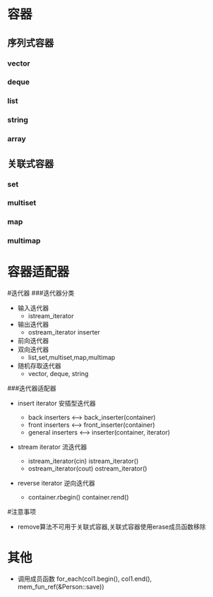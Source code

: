 # 容器

## 序列式容器
### vector
### deque
### list
### string
### array

## 关联式容器
### set
### multiset
### map
### multimap

# 容器适配器

#迭代器
###迭代器分类
* 输入迭代器
    * istream_iterator
* 输出迭代器
    * ostream_iterator inserter
* 前向迭代器
* 双向迭代器
    * list,set,multiset,map,multimap
* 随机存取迭代器
    * vector, deque, string

###迭代器适配器
* insert iterator 安插型迭代器
    * back inserters <-->  back_inserter(container)
    * front inserters <--> front_inserter(container)
    * general inserters <--> inserter(container, iterator)

* stream iterator 流迭代器
    * istream_iterator(cin) istream_iterator()
    * ostream_iterator(cout) ostream_iterator()

* reverse iterator 逆向迭代器
    * container.rbegin() container.rend()

#注意事项
* remove算法不可用于关联式容器,关联式容器使用erase成员函数移除

# 其他
* 调用成员函数 for_each(col1.begin(), col1.end(), mem_fun_ref(&Person::save))





